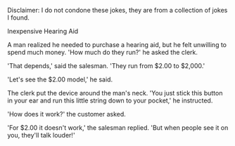 Disclaimer: I do not condone these jokes, they are from a collection of jokes I found.

Inexpensive Hearing Aid

A man realized he needed to purchase a hearing aid, but he felt unwilling to spend much money. 'How much do they run?' he asked the clerk.

'That depends,' said the salesman. 'They run from $2.00 to $2,000.'

'Let's see the $2.00 model,' he said.

The clerk put the device around the man's neck. 'You just stick this button in your ear and run this little string down to your pocket,' he instructed.

'How does it work?' the customer asked.

'For $2.00 it doesn't work,' the salesman replied. 'But when people see it on you, they'll talk louder!'

